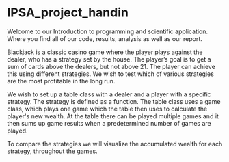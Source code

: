 # IPSA_project_handin

Welcome to our Introduction to programming and scientific application. Where you find all of our code, results, analysis as well as our report.

Blackjack is a classic casino game where the player plays against the dealer, who has a strategy set by the house. The player’s goal is to get a sum of cards above the dealers, but not above 21. The player can achieve this using different strategies. We wish to test which of various strategies are the most profitable in the long run. 

We wish to set up a table class with a dealer and a player with a specific strategy. The strategy is defined as a function. The table class uses a game class, which plays one game which the table then uses to calculate the player's new wealth. At the table there can be played multiple games and it then sums up game results when a predetermined number of games are played. 

To compare the strategies we will visualize the accumulated wealth for each strategy, throughout the games.

